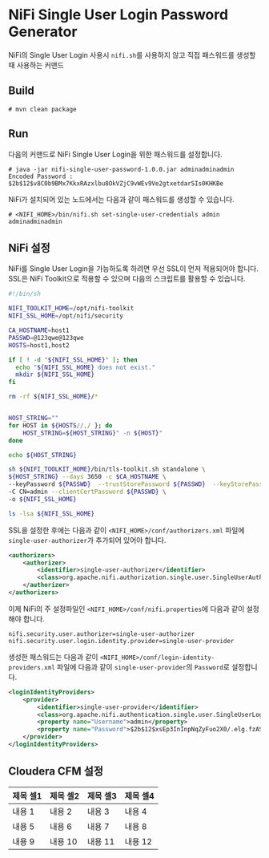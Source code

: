 # NiFi Single User Login Password Generator

NiFi의 Single User Login 사용시 `nifi.sh`를 사용하지 않고 직접 패스워드를 생성할 때 사용하는 커맨드

## Build

```
# mvn clean package
```

## Run

다음의 커맨드로 NiFi Single User Login을 위한 패스워드를 설정합니다.

```
# java -jar nifi-single-user-password-1.0.0.jar adminadminadmin
Encoded Password : $2b$12$v8C0b9BMx7KkxRAzxlbu8OkVZjC9vWEv9Ve2gtxetdarSIs0KHKBe
```

NiFi가 설치되어 있는 노드에서는 다음과 같이 패스워드를 생성할 수 있습니다.

```
# <NIFI_HOME>/bin/nifi.sh set-single-user-credentials admin adminadminadmin
```

## NiFi 설정

NiFi를 Single User Login을 가능하도록 하려면 우선 SSL이 먼저 적용되어야 합니다. SSL은 NiFi Toolkit으로 적용할 수 있으며 다음의 스크립트를 활용할 수 있습니다.

```bash
#!/bin/sh

NIFI_TOOLKIT_HOME=/opt/nifi-toolkit
NIFI_SSL_HOME=/opt/nifi/security

CA_HOSTNAME=host1
PASSWD=@123qwe@123qwe
HOSTS=host1,host2

if [ ! -d "${NIFI_SSL_HOME}" ]; then
  echo "${NIFI_SSL_HOME} does not exist."
  mkdir ${NIFI_SSL_HOME}
fi

rm -rf ${NIFI_SSL_HOME}/*


HOST_STRING=""
for HOST in ${HOSTS//,/ }; do
    HOST_STRING=${HOST_STRING}" -n ${HOST}"
done

echo ${HOST_STRING}

sh ${NIFI_TOOLKIT_HOME}/bin/tls-toolkit.sh standalone \
${HOST_STRING} --days 3650 -c $CA_HOSTNAME \
--keyPassword ${PASSWD}  --trustStorePassword ${PASSWD}  --keyStorePassword ${PASSWD} \
-C CN=admin --clientCertPassword ${PASSWD} \
-o ${NIFI_SSL_HOME}

ls -lsa ${NIFI_SSL_HOME}
```

SSL을 설정한 후에는 다음과 같이 `<NIFI_HOME>/conf/authorizers.xml` 파일에 `single-user-authorizer`가 추가되어 있어야 합니다.

```xml
<authorizers>
    <authorizer>
        <identifier>single-user-authorizer</identifier>
        <class>org.apache.nifi.authorization.single.user.SingleUserAuthorizer</class>
    </authorizer>
</authorizers>
```

이제 NiFi의 주 설정파일인 `<NIFI_HOME>/conf/nifi.properties`에 다음과 같이 설정해야 합니다.

```
nifi.security.user.authorizer=single-user-authorizer
nifi.security.user.login.identity.provider=single-user-provider
```

생성한 패스워드는 다음과 같이 `<NIFI_HOME>/conf/login-identity-providers.xml` 파일에 다음과 같이 `single-user-provider`의 `Password`로 설정합니다.

```xml
<loginIdentityProviders>
    <provider>
        <identifier>single-user-provider</identifier>
        <class>org.apache.nifi.authentication.single.user.SingleUserLoginIdentityProvider</class>
        <property name="Username">admin</property>
        <property name="Password">$2b$12$xsEp3InInpNqZyFuo2X0/.elg.fzASkxvJrO27Zl9EIsuQj8.Hcw.</property>
    </provider>
</loginIdentityProviders>
```

## Cloudera CFM 설정

|제목 셀1|제목 셀2|제목 셀3|제목 셀4|
|---|---|---|---|
|내용 1|내용 2|내용 3|내용 4|
|내용 5|내용 6|내용 7|내용 8|
|내용 9|내용 10|내용 11|내용 12|
